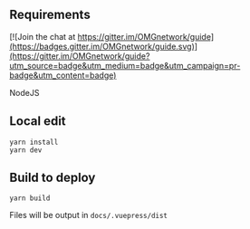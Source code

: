 ## Requirements

[![Join the chat at https://gitter.im/OMGnetwork/guide](https://badges.gitter.im/OMGnetwork/guide.svg)](https://gitter.im/OMGnetwork/guide?utm_source=badge&utm_medium=badge&utm_campaign=pr-badge&utm_content=badge)

NodeJS

## Local edit

```
yarn install
yarn dev
```

## Build to deploy

```
yarn build
```

Files will be output in `docs/.vuepress/dist`
